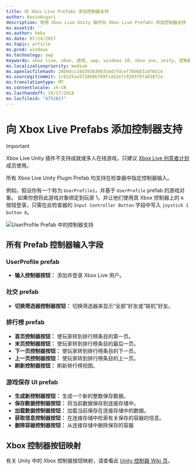 ```yaml
---
title: 向 Xbox Live Prefabs 添加控制器支持
author: KevinAsgari
description: 使用 Xbox Live Unity 插件向 Xbox Live Prefabs 添加控制器支持
ms.assetid: ''
ms.author: heba
ms.date: 07/14/2017
ms.topic: article
ms.prod: windows
ms.technology: uwp
keywords: xbox live, xbox, 游戏, uwp, windows 10, xbox one, unity, 控制器支持
ms.localizationpriority: medium
ms.openlocfilehash: 29b9dcc18d3930300354d2fdcef78d68314f6514
ms.sourcegitcommit: 1c6325aa572868b789fcdd2efc9203f67a83872a
ms.translationtype: MT
ms.contentlocale: zh-CN
ms.lasthandoff: 10/17/2018
ms.locfileid: "4751817"
---
```

# <a name="add-controller-support-to-xbox-live-prefabs"></a>向 Xbox Live Prefabs 添加控制器支持

> [!IMPORTANT]
> Xbox Live Unity 插件不支持成就或多人在线游戏，只建议 [Xbox Live 创意者计划](../developer-program-overview.md)成员使用。

所有 Xbox Live Unity Plugin Prefab 均支持在检查器中指定控制器输入。

例如，假设你有一个称为 `UserProfile1`，并基于 `UserProfile` prefab 的游戏对象。 如果你想将此游戏对象绑定到玩家 1，并让他们使用其 Xbox 控制器上的 `A` 按钮登录，只需在此检查器的 `Input Controller Button` 字段中写入 `joystick 1 button 0`。

  ![UserProfile Prefab 中的控制器支持](../images/unity/controller-support-example.png)

## <a name="all-prefab-controller-input-fields"></a>所有 Prefab 控制器输入字段
### <a name="userprofile-prefab"></a>UserProfile prefab
- **输入控制器按钮：** 添加并登录 Xbox Live 用户。

### <a name="social-prefab"></a>社交 prefab
- **切换筛选器控制器按钮：** 切换筛选器来显示“全部”好友或“联机”好友。

### <a name="leaderboard-prefab"></a>排行榜 prefab
- **首页控制器按钮：** 使玩家转到排行榜条目的第一页。
- **末页控制器按钮：** 使玩家转到排行榜条目的最后一页。
- **下一页控制器按钮：** 使玩家转到排行榜条目的下一页。
- **上一页控制器按钮：** 使玩家转到排行榜条目的上一页。
- **刷新控制器按钮：** 刷新排行榜视图。


### <a name="game-save-ui-prefab"></a>游戏保存 UI prefab
- **生成新控制器按钮：** 生成一个新的整数保存数据。
- **保存数据控制器按钮：** 将当前数据保存到连接存储中。
- **加载数据控制器按钮：** 加载当前保存在连接存储中的数据。
- **获取信息控制器按钮：** 在连接存储中检索有关保存的容器的信息。
- **删除容器控制器按钮：** 从连接存储中删除保存的容器

## <a name="xbox-controller-button-mappings"></a>Xbox 控制器按钮映射

有关 Unity 中的 Xbox 控制器按钮映射，请查看此 [Unity 控制器 Wiki 页](http://wiki.unity3d.com/index.php?title=Xbox360Controller)。
